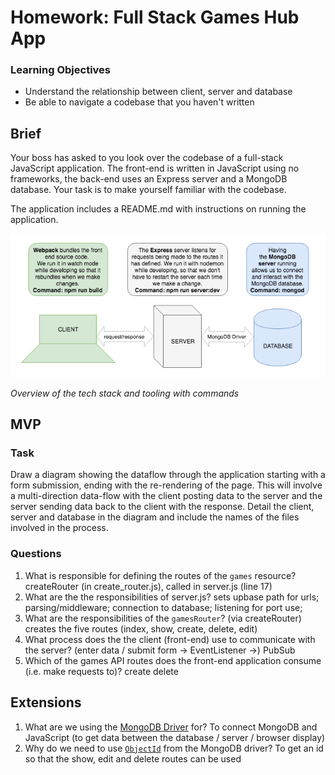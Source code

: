 # Homework: Full Stack Games Hub App

### Learning Objectives

- Understand the relationship between client, server and database
- Be able to navigate a codebase that you haven't written

## Brief

Your boss has asked to you look over the codebase of a full-stack JavaScript application. The front-end is written in JavaScript using no frameworks, the back-end uses an Express server and a MongoDB database. Your task is to make yourself familiar with the codebase.

The application includes a README.md with instructions on running the application.

![Overview of the tech stack and tooling with commands](images/tech_stack_with_commands.png)

*Overview of the tech stack and tooling with commands*

## MVP

### Task

Draw a diagram showing the dataflow through the application starting with a form submission, ending with the re-rendering of the page. This will involve a multi-direction data-flow with the client posting data to the server and the server sending data back to the client with the response. Detail the client, server and database in the diagram and include the names of the files involved in the process.

### Questions

1. What is responsible for defining the routes of the `games` resource?
    createRouter (in create_router.js), called in server.js (line 17)
2. What are the the responsibilities of server.js?
    sets upbase path for urls;
    parsing/middleware;
    connection to database;
    listening for port use;
3. What are the responsibilities of the `gamesRouter`?
    (via createRouter)
    creates the five routes
    (index, show, create, delete, edit)
4. What process does the the client (front-end) use to communicate with the server?
    (enter data / submit form -> EventListener ->)
    PubSub
5. Which of the games API routes does the front-end application consume (i.e. make requests to)?
    create
    delete

## Extensions

1. What are we using the [MongoDB Driver](http://mongodb.github.io/node-mongodb-native/) for?
    To connect MongoDB and JavaScript (to get data between the database / server / browser display)
2. Why do we need to use [`ObjectId`](https://mongodb.github.io/node-mongodb-native/api-bson-generated/objectid.html) from the MongoDB driver?
    To get an id so that the show, edit and delete routes can be used
